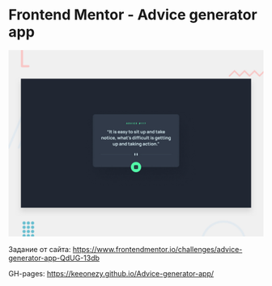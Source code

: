 # Frontend Mentor - Advice generator app

![Design preview for the Advice generator app coding challenge](./design/desktop-preview.jpg)

Задание от сайта: https://www.frontendmentor.io/challenges/advice-generator-app-QdUG-13db

GH-pages: https://keeonezy.github.io/Advice-generator-app/
